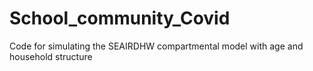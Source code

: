 # School_community_Covid
Code for simulating the SEAIRDHW compartmental model with age and household structure

